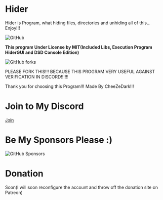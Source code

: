 # Hider
Hider is Program, what hiding files, directories and unhiding all of this... Enjoy!!! 

![GitHub](https://img.shields.io/github/license/CheeZeDark/Hider?color=red&label=LICENSE&logo=github&logoColor=red&style=for-the-badge)

**This program Under License by MIT(Included Libs, Execution Program HiderGUI and DSD Console Edition)**

![GitHub forks](https://img.shields.io/github/forks/CheeZeDark/Hider?color=82B96C&label=Forks&logo=github&logoColor=CE46A6)

PLEASE FORK THIS!!! BECAUSE THIS PROGRAM VERY USEFUL AGAINST VERIFICATION IN DISCORD!!!!!!

Thank you for choosing this Program!!! Made By CheeZeDark!!!

# Join to My Discord

[Join](https://discord.gg/BK9QWWynpd)

# Be My Sponsors Please :)

![GitHub Sponsors](https://img.shields.io/github/sponsors/CheeZeDark?color=red&label=SPONSORS&logo=github&logoColor=81BD53&style=for-the-badge)

# Donation

Soon(I will soon reconfigure the account and throw off the donation site on Patreon)
